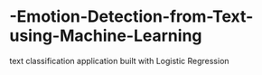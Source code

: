 # -Emotion-Detection-from-Text-using-Machine-Learning
 text classification application built with Logistic Regression
